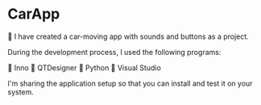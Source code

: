 # CarApp

🚗 I have created a car-moving app with sounds and buttons as a project.

During the development process, I used the following programs:

🔹 Inno
🔹 QTDesigner
🔹 Python
🔹 Visual Studio

I'm sharing the application setup so that you can install and test it on your system.
